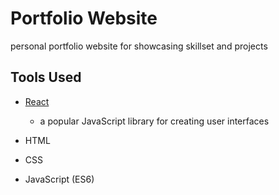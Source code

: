 # Portfolio Website

personal portfolio website for showcasing skillset and projects

## Tools Used

* [React](https://react.dev/)
    - a popular JavaScript library for creating user interfaces

* HTML

* CSS

* JavaScript (ES6)